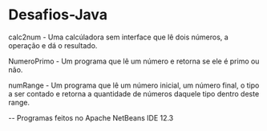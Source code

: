 # Desafios-Java
calc2num - Uma calcúladora sem interface que lê dois números, a operação e dá o resultado. 

NumeroPrimo - Um programa que lê um número e retorna se ele é primo ou não.

numRange - Um programa que lê um número inicial, um número final, o tipo a ser contado e retorna a quantidade de números daquele tipo dentro deste range.

-- Programas feitos no Apache NetBeans IDE 12.3

